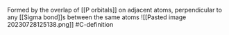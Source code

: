 Formed by the overlap of [[P orbitals]] on adjacent atoms, perpendicular to any [[Sigma bond]]s between the same atoms
![[Pasted image 20230728125138.png]]
#C-definition
